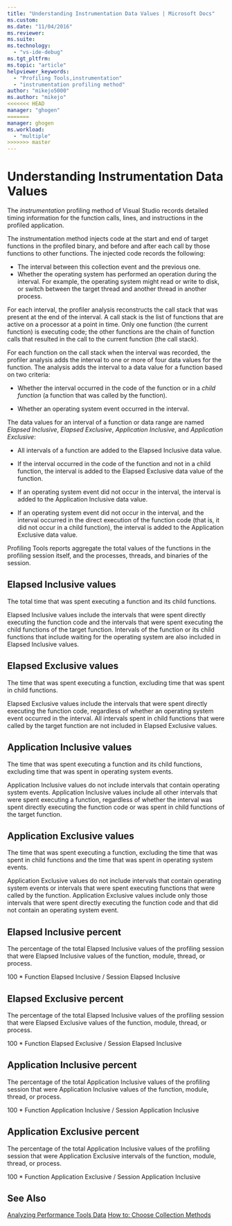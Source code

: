 ```yaml
---
title: "Understanding Instrumentation Data Values | Microsoft Docs"
ms.custom:
ms.date: "11/04/2016"
ms.reviewer:
ms.suite:
ms.technology: 
  - "vs-ide-debug"
ms.tgt_pltfrm:
ms.topic: "article"
helpviewer_keywords: 
  - "Profiling Tools,instrumentation"
  - "instrumentation profiling method"
author: "mikejo5000"
ms.author: "mikejo"
<<<<<<< HEAD
manager: "ghogen"
=======
manager: ghogen
ms.workload: 
  - "multiple"
>>>>>>> master
---
```

# Understanding Instrumentation Data Values

The *instrumentation* profiling method of Visual Studio records detailed timing information for the function calls, lines, and instructions in the profiled application.

The instrumentation method injects code at the start and end of target functions in the profiled binary, and before and after each call by those functions to other functions. The injected code records the following:

- The interval between this collection event and the previous one.
- Whether the operating system has performed an operation during the interval. For example, the operating system might read or write to disk, or switch between the target thread and another thread in another process.

For each interval, the profiler analysis reconstructs the call stack that was present at the end of the interval. A call stack is the list of functions that are active on a processor at a point in time. Only one function (the current function) is executing code; the other functions are the chain of function calls that resulted in the call to the current function (the call stack).

For each function on the call stack when the interval was recorded, the profiler analysis adds the interval to one or more of four data values for the function. The analysis adds the interval to a data value for a function based on two criteria:

- Whether the interval occurred in the code of the function or in a *child function* (a function that was called by the function).

- Whether an operating system event occurred in the interval.

The data values for an interval of a function or data range are named *Elapsed Inclusive*, *Elapsed Exclusive*, *Application Inclusive*, and *Application Exclusive*:

- All intervals of a function are added to the Elapsed Inclusive data value.

- If the interval occurred in the code of the function and not in a child function, the interval is added to the Elapsed Exclusive data value of the function.

- If an operating system event did not occur in the interval, the interval is added to the Application Inclusive data value.

- If an operating system event did not occur in the interval, and the interval occurred in the direct execution of the function code (that is, it did not occur in a child function), the interval is added to the Application Exclusive data value.

Profiling Tools reports aggregate the total values of the functions in the profiling session itself, and the processes, threads, and binaries of the session.

## Elapsed Inclusive values

The total time that was spent executing a function and its child functions.

Elapsed Inclusive values include the intervals that were spent directly executing the function code and the intervals that were spent executing the child functions of the target function. Intervals of the function or its child functions that include waiting for the operating system are also included in Elapsed Inclusive values.

## Elapsed Exclusive values

The time that was spent executing a function, excluding time that was spent in child functions.

Elapsed Exclusive values include the intervals that were spent directly executing the function code, regardless of whether an operating system event occurred in the interval. All intervals spent in child functions that were called by the target function are not included in Elapsed Exclusive values.

## Application Inclusive values

The time that was spent executing a function and its child functions, excluding time that was spent in operating system events.

Application Inclusive values do not include intervals that contain operating system events. Application Inclusive values include all other intervals that were spent executing a function, regardless of whether the interval was spent directly executing the function code or was spent in child functions of the target function.

## Application Exclusive values

The time that was spent executing a function, excluding the time that was spent in child functions and the time that was spent in operating system events.

Application Exclusive values do not include intervals that contain operating system events or intervals that were spent executing functions that were called by the function. Application Exclusive values include only those intervals that were spent directly executing the function code and that did not contain an operating system event.

## Elapsed Inclusive percent

The percentage of the total Elapsed Inclusive values of the profiling session that were Elapsed Inclusive values of the function, module, thread, or process.

100 * Function Elapsed Inclusive / Session Elapsed Inclusive

## Elapsed Exclusive percent

The percentage of the total Elapsed Inclusive values of the profiling session that were Elapsed Exclusive values of the function, module, thread, or process.

100 * Function Elapsed Exclusive / Session Elapsed Inclusive

## Application Inclusive percent

The percentage of the total Application Inclusive values of the profiling session that were Application Inclusive values of the function, module, thread, or process.

100 * Function Application Inclusive / Session Application Inclusive

## Application Exclusive percent

The percentage of the total Application Inclusive values of the profiling session that were Application Exclusive intervals of the function, module, thread, or process.

100 * Function Application Exclusive / Session Application Inclusive

## See Also

[Analyzing Performance Tools Data](../profiling/analyzing-performance-tools-data.md)
[How to: Choose Collection Methods](../profiling/how-to-choose-collection-methods.md)